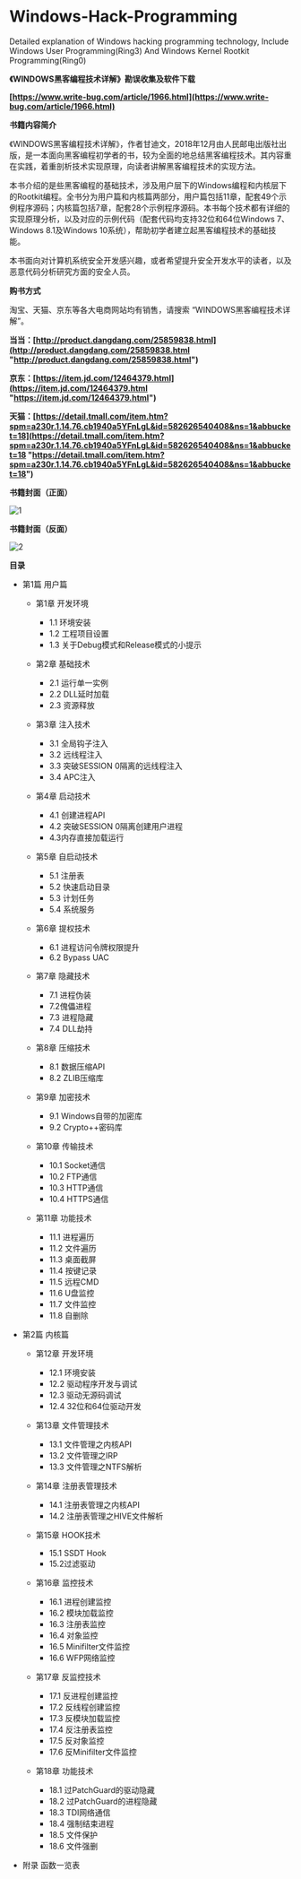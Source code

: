 # Windows-Hack-Programming

Detailed explanation of Windows hacking programming technology, Include Windows User Programming(Ring3) And Windows Kernel Rootkit Programming(Ring0)

**《WINDOWS黑客编程技术详解》勘误收集及软件下载**

**[https://www.write-bug.com/article/1966.html](https://www.write-bug.com/article/1966.html)**

**书籍内容简介**

《WINDOWS黑客编程技术详解》，作者甘迪文，2018年12月由人民邮电出版社出版，是一本面向黑客编程初学者的书，较为全面的地总结黑客编程技术。其内容重在实践，着重剖析技术实现原理，向读者讲解黑客编程技术的实现方法。

本书介绍的是些黑客编程的基础技术，涉及用户层下的Windows编程和内核层下的Rootkit编程。全书分为用户篇和内核篇两部分，用户篇包括11章，配套49个示例程序源码；内核篇包括7章，配套28个示例程序源码。本书每个技术都有详细的实现原理分析，以及对应的示例代码（配套代码均支持32位和64位Windows 7、Windows 8.1及Windows 10系统），帮助初学者建立起黑客编程技术的基础技能。

本书面向对计算机系统安全开发感兴趣，或者希望提升安全开发水平的读者，以及恶意代码分析研究方面的安全人员。

**购书方式**

淘宝、天猫、京东等各大电商网站均有销售，请搜索 “WINDOWS黑客编程技术详解”。

**当当：[http://product.dangdang.com/25859838.html](http://product.dangdang.com/25859838.html "http://product.dangdang.com/25859838.html")**

**京东：[https://item.jd.com/12464379.html](https://item.jd.com/12464379.html "https://item.jd.com/12464379.html")**

**天猫：[https://detail.tmall.com/item.htm?spm=a230r.1.14.76.cb1940a5YFnLgL&id=582626540408&ns=1&abbucket=18](https://detail.tmall.com/item.htm?spm=a230r.1.14.76.cb1940a5YFnLgL&id=582626540408&ns=1&abbucket=18 "https://detail.tmall.com/item.htm?spm=a230r.1.14.76.cb1940a5YFnLgL&id=582626540408&ns=1&abbucket=18")**

**书籍封面（正面）**

![1](https://www.write-bug.com/upload/image/1/73e6076b0694c2b97b6d331e94599d4e.jpg)

**书籍封面（反面）**

![2](https://www.write-bug.com/upload/image/1/f553147bd847cdbb8f75fa317c6c56b2.jpg)

**目录**

- 第1篇 用户篇

  - 第1章 开发环境
    - 1.1 环境安装
    - 1.2 工程项目设置
    - 1.3 关于Debug模式和Release模式的小提示

  - 第2章 基础技术
    - 2.1 运行单一实例
    - 2.2 DLL延时加载
    - 2.3 资源释放

  - 第3章 注入技术
    - 3.1 全局钩子注入
    - 3.2 远线程注入
    - 3.3 突破SESSION 0隔离的远线程注入
    - 3.4 APC注入

  - 第4章 启动技术
    - 4.1 创建进程API
    - 4.2 突破SESSION 0隔离创建用户进程
    - 4.3内存直接加载运行

  - 第5章 自启动技术
    - 5.1 注册表
    - 5.2 快速启动目录
    - 5.3 计划任务
    - 5.4 系统服务

  - 第6章 提权技术
    - 6.1 进程访问令牌权限提升
    - 6.2 Bypass UAC

  - 第7章 隐藏技术
    - 7.1 进程伪装
    - 7.2傀儡进程
    - 7.3 进程隐藏
    - 7.4 DLL劫持

  - 第8章 压缩技术
    - 8.1 数据压缩API
    - 8.2 ZLIB压缩库

  - 第9章 加密技术
    - 9.1 Windows自带的加密库
    - 9.2 Crypto++密码库

  - 第10章 传输技术
    - 10.1 Socket通信
    - 10.2 FTP通信
    - 10.3 HTTP通信
    - 10.4 HTTPS通信

  - 第11章 功能技术
    - 11.1 进程遍历
    - 11.2 文件遍历
    - 11.3 桌面截屏
    - 11.4 按键记录
    - 11.5 远程CMD
    - 11.6 U盘监控
    - 11.7 文件监控
    - 11.8 自删除

- 第2篇 内核篇

  - 第12章 开发环境
    - 12.1 环境安装
    - 12.2 驱动程序开发与调试
    - 12.3 驱动无源码调试
    - 12.4 32位和64位驱动开发

  - 第13章 文件管理技术
    - 13.1 文件管理之内核API
    - 13.2 文件管理之IRP
    - 13.3 文件管理之NTFS解析

  - 第14章 注册表管理技术
    - 14.1 注册表管理之内核API
    - 14.2 注册表管理之HIVE文件解析

  - 第15章 HOOK技术
    - 15.1 SSDT Hook
    - 15.2过滤驱动

  - 第16章 监控技术
    - 16.1 进程创建监控
    - 16.2 模块加载监控
    - 16.3 注册表监控
    - 16.4 对象监控
    - 16.5 Minifilter文件监控
    - 16.6 WFP网络监控

  - 第17章 反监控技术
    - 17.1 反进程创建监控
    - 17.2 反线程创建监控
    - 17.3 反模块加载监控
    - 17.4 反注册表监控
    - 17.5 反对象监控
    - 17.6 反Minifilter文件监控

  - 第18章 功能技术
    - 18.1 过PatchGuard的驱动隐藏
    - 18.2 过PatchGuard的进程隐藏
    - 18.3 TDI网络通信
    - 18.4 强制结束进程
    - 18.5 文件保护
    - 18.6 文件强删

- 附录 函数一览表




